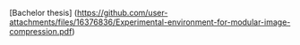 [Bachelor thesis] (https://github.com/user-attachments/files/16376836/Experimental-environment-for-modular-image-compression.pdf)
